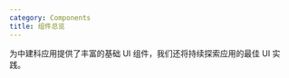 ```yaml
---
category: Components
title: 组件总览
---
```


为中建科应用提供了丰富的基础 UI 组件，我们还将持续探索应用的最佳 UI 实践。

<ComponentOverview></ComponentOverview>
